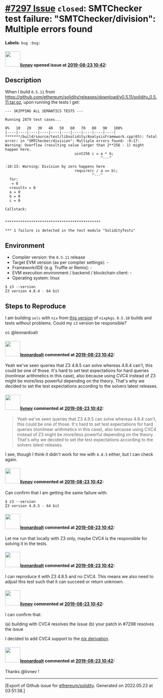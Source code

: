 # [\#7297 Issue](https://github.com/ethereum/solidity/issues/7297) `closed`: SMTChecker test failure: "SMTChecker/division": Multiple errors found
**Labels**: `bug :bug:`


#### <img src="https://avatars.githubusercontent.com/u/3964494?u=263e23481647e920d0ebad6044222b084e1e1fbb&v=4" width="50">[livnev](https://github.com/livnev) opened issue at [2019-08-23 10:42](https://github.com/ethereum/solidity/issues/7297):

## Description

When I build `0.5.11` from https://github.com/ethereum/solidity/releases/download/v0.5.11/solidity_0.5.11.tar.gz, upon running the tests I get:

```
--- SKIPPING ALL SEMANTICS TESTS ---

Running 2879 test cases...

0%   10   20   30   40   50   60   70   80   90   100%
|----|----|----|----|----|----|----|----|----|----|
*******/build/source/test/libsolidity/AnalysisFramework.cpp(65): fatal error: in "SMTChecker/division": Multiple errors found: :9:17: Warning: Overflow (resulting value larger than 2**256 - 1) might happen here.
                                uint256 c = a * b;
                                            ^---^

:10:13: Warning: Division by zero happens here
                                require(c / a == b);
                                        ^---^
  for:
   = 0
  <result> = 0
  a = 0
  b = 0
  c = 0

Callstack:


********************************************

*** 1 failure is detected in the test module "SolidityTests"
```

## Environment

- Compiler version: the `0.5.11` release
- Target EVM version (as per compiler settings): -
- Framework/IDE (e.g. Truffle or Remix): -
- EVM execution environment / backend / blockchain client: -
- Operating system: linux

```
$ z3 --version
Z3 version 4.8.4 - 64 bit
```
## Steps to Reproduce

I am building `solc` with `nix` from [this version](https://github.com/livnev/nixpkgs/tree/solc-0.5.11) of `nixpkgs`. `0.5.10` builds and tests without problems. Could my `z3` version be responsible?

cc @leonardoalt 

#### <img src="https://avatars.githubusercontent.com/u/504195?u=ce2facd14af9fd474ebff49f0d44891f56f7500f&v=4" width="50">[leonardoalt](https://github.com/leonardoalt) commented at [2019-08-23 10:42](https://github.com/ethereum/solidity/issues/7297#issuecomment-524268479):

Yeah we've seen queries that Z3 4.8.5 can solve whereas 4.8.4 can't, this could be one of those. It's hard to set test expectations for hard queries (nonlinear arithmetics in this case), also because using CVC4 instead of Z3 might be more/less powerful depending on the theory. That's why we decided to set the test expectations according to the solvers latest releases.

#### <img src="https://avatars.githubusercontent.com/u/3964494?u=263e23481647e920d0ebad6044222b084e1e1fbb&v=4" width="50">[livnev](https://github.com/livnev) commented at [2019-08-23 10:42](https://github.com/ethereum/solidity/issues/7297#issuecomment-524272240):

> Yeah we've seen queries that Z3 4.8.5 can solve whereas 4.8.4 can't, this could be one of those. It's hard to set test expectations for hard queries (nonlinear arithmetics in this case), also because using CVC4 instead of Z3 might be more/less powerful depending on the theory. That's why we decided to set the test expectations according to the solvers latest releases.

I see, though I think it didn't work for me with `4.8.5` either, but I can check again.

#### <img src="https://avatars.githubusercontent.com/u/3964494?u=263e23481647e920d0ebad6044222b084e1e1fbb&v=4" width="50">[livnev](https://github.com/livnev) commented at [2019-08-23 10:42](https://github.com/ethereum/solidity/issues/7297#issuecomment-524295923):

Can confirm that I am getting the same failure with:
```
$ z3 --version
Z3 version 4.8.5 - 64 bit
```

#### <img src="https://avatars.githubusercontent.com/u/504195?u=ce2facd14af9fd474ebff49f0d44891f56f7500f&v=4" width="50">[leonardoalt](https://github.com/leonardoalt) commented at [2019-08-23 10:42](https://github.com/ethereum/solidity/issues/7297#issuecomment-524351732):

Let me run that locally with Z3 only, maybe CVC4 is the responsible for solving it in the tests.

#### <img src="https://avatars.githubusercontent.com/u/504195?u=ce2facd14af9fd474ebff49f0d44891f56f7500f&v=4" width="50">[leonardoalt](https://github.com/leonardoalt) commented at [2019-08-23 10:42](https://github.com/ethereum/solidity/issues/7297#issuecomment-524356290):

I can reproduce it with Z3 4.8.5 and no CVC4. This means we also need to adjust this test such that it can succeed or return unknown.

#### <img src="https://avatars.githubusercontent.com/u/3964494?u=263e23481647e920d0ebad6044222b084e1e1fbb&v=4" width="50">[livnev](https://github.com/livnev) commented at [2019-08-23 10:42](https://github.com/ethereum/solidity/issues/7297#issuecomment-524397400):

I can confirm that:

(a) building with CVC4 resolves the issue
(b) your patch in #7298 resolves the issue

I decided to add CVC4 support to the [nix derivation](https://github.com/NixOS/nixpkgs/pull/67360).

#### <img src="https://avatars.githubusercontent.com/u/504195?u=ce2facd14af9fd474ebff49f0d44891f56f7500f&v=4" width="50">[leonardoalt](https://github.com/leonardoalt) commented at [2019-08-23 10:42](https://github.com/ethereum/solidity/issues/7297#issuecomment-524536803):

Thanks @livnev !


-------------------------------------------------------------------------------



[Export of Github issue for [ethereum/solidity](https://github.com/ethereum/solidity). Generated on 2022.05.23 at 03:51:38.]
